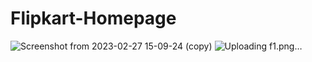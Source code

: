 # Flipkart-Homepage
![Screenshot from 2023-02-27 15-09-24 (copy)](https://user-images.githubusercontent.com/125340521/221529071-96d8f914-b3a1-4475-953a-cc63934a8185.png)
![Uploading f1.png…]()
